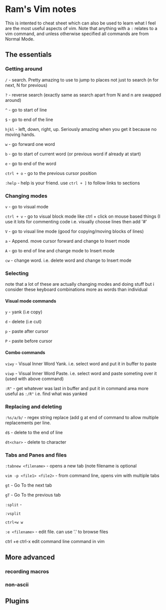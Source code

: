 # Ram's Vim notes
This is intented to cheat sheet which can also be used to learn what I feel are the most useful aspects of vim.
  Note that anything with a `:` relates to a vim command, and unless otherwise specified all commands are from Normal Mode.
## The essentials
### Getting around
`/`                             - search. Pretty amazing to use to jump to places not just to search (n for next, N for previous)

`?`                             - reverse search (exactly same as search apart from N and n are swapped around)

`^`                             - go to start of line

`$`                             - go to end of the line

`hjkl`                          - left, down, right, up. Seriously amazing when you get it because no moving hands.

`w`                             - go forward one word

`b`                             - go to start of current word (or previous word if already at start)

`e`                             - go to end of the word

`ctrl + o`                      - go to the previous cursor position

`:help`                         - help is your friend. use `ctrl + ]` to follow links to sections

### Changing modes

`v`                             - go to visual mode

`ctrl + v`                      - go to visual block mode like ctrl + click on mouse based things (I use it lots for commenting code i.e. visually choose lines 
then add '#' 

`V`                             - go to visual line mode  (good for copying/moving blocks of lines)

`a`                             - Append. move cursor forward and change to Insert mode

`A`                             - go to end of line and change mode to Insert mode

`cw`                            - change word. i.e. delete word and change to Insert mode

### Selecting

note that a lot of these are actually changing modes and doing stuff but i consider these keyboard combinations more as words than individual 

#### Visual mode commands

`y`                             - yank (i.e copy)

`d`                             - delete (i.e cut)

`p`                             - paste after cursor

`P`                             - paste before cursor


#### Combo commands

`viwy`                          - Visual Inner Word Yank. i.e. select word and put it in buffer to paste

`viwp`                          - Visual Inner Word Paste. i.e. select word and paste someting over it (used with above command)

`:R"`                           - get whatever was last in buffer and put it in command area more useful as `:/R"` i.e. find what was yanked


### Replacing and deleting

`:%s/a/b/`                      - regex string replace (add g at end of command to allow multiple replacements per line.

`d$`                            - delete to the end of line

`dt<char>`                      - delete to character


### Tabs and Panes and files

`:tabnew <filename>`            - opens a new tab (note filename is optional

`vim -p <file1> <file2>`        - from command line, opens vim with multiple tabs

`gt`                            - Go To the next tab

`gT`                            - Go To the previous tab

`:split`                         - 

`:vsplit`

`ctrl+w w`

`:e <filename>`                 - edit file. can use '.' to browse files

ctrl +e ctrl-x edit command line command in vim
## More advanced
### recording macros
### non-ascii


## Plugins
